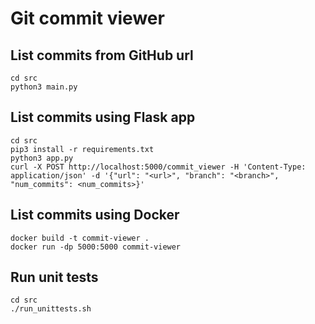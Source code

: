 # Git commit viewer

## List commits from GitHub url

```
cd src
python3 main.py
```

## List commits using Flask app

```
cd src
pip3 install -r requirements.txt
python3 app.py
curl -X POST http://localhost:5000/commit_viewer -H 'Content-Type: application/json' -d '{"url": "<url>", "branch": "<branch>", "num_commits": <num_commits>}'
```

## List commits using Docker

```
docker build -t commit-viewer .
docker run -dp 5000:5000 commit-viewer
```

## Run unit tests

```
cd src
./run_unittests.sh
```